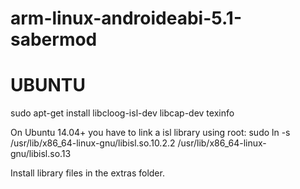arm-linux-androideabi-5.1-sabermod
==============================================================================

UBUNTU
==============================================================================

sudo apt-get install libcloog-isl-dev libcap-dev texinfo

On Ubuntu 14.04+ you have to link a isl library using root:
sudo ln -s /usr/lib/x86_64-linux-gnu/libisl.so.10.2.2 /usr/lib/x86_64-linux-gnu/libisl.so.13

Install library files in the extras folder.
